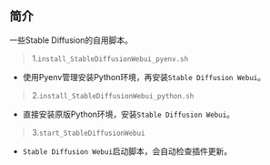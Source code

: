 ## 简介
一些Stable Diffusion的自用脚本。

> 1.`install_StableDiffusionWebui_pyenv.sh`
- 使用Pyenv管理安装Python环境，再安装`Stable Diffusion Webui`。

> 2.`install_StableDiffusionWebui_python.sh`
- 直接安装原版Python环境，安装`Stable Diffusion Webui`。

> 3.`start_StableDiffusionWebui`
- `Stable Diffusion Webui`启动脚本，会自动检查插件更新。
